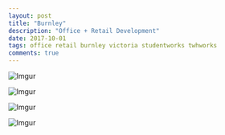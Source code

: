 ```yaml
---
layout: post
title: "Burnley"
description: "Office + Retail Development"
date: 2017-10-01
tags: office retail burnley victoria studentworks twhworks
comments: true
---
```


![Imgur](https://i.imgur.com/q5KVnH1.png)

![Imgur](https://i.imgur.com/cyTAsqL.png)

![Imgur](https://i.imgur.com/O6E3zbM.png)

![Imgur](https://i.imgur.com/0vpUhov.png)
